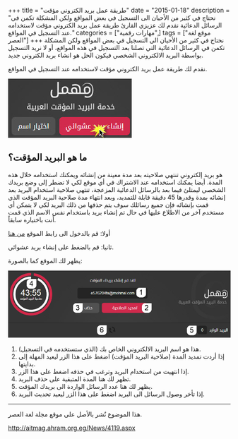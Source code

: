 +++
title = "طريقة عمل بريد الكتروني مؤقت"
date = "2015-01-18"
description = "نحتاج في كثير من الأحيان الى التسجيل في بعض المواقع ولكن المشكلة تكمن في الرسائل الدعائية نقدم لك عزيزي القارئ طريقة عمل بريد الكتروني مؤقت لاستخدامه عند التسجيل في المواقع."
categories = ["مهارات رقمية",]
tags = ["موقع لغة العصر"]
+++
نحتاج في كثير من الأحيان الى التسجيل في بعض المواقع ولكن المشكلة تكمن في الرسائل الدعائية التي تصلنا بعد التسجيل في هذه المواقع، أو لا نريد التسجيل بواسطة البريد الالكتروني الشخصي فيكون الحل هو انشاء بريد الكتروني جديد.

نقدم لك طريقة عمل بريد الكتروني مؤقت لاستخدامه عند التسجيل في المواقع.

![1](thumbnail-2015-635571821223878611-387.jpg)

## ما هو البريد المؤقت؟

هو بريد إلكتروني تنتهي صلاحيته بعد مدة معينة من إنشائه ويمكنك استخدامه خلال هذه المدة. أيضا يمكنك استخدامه عند الاشتراك في أي موقع لكي لا تضطر إلى وضع بريدك الشخصي ليمتلئ فيما بعد بالرسائل الدعائية المزعجة، تنتهي صلاحية استخدام البريد بعد إنشائه بمدة وقدرها 45 دقيقة قابلة للتمديد، وبعد انتهاء مدة صلاحية البريد المؤقت الذي قمت بإنشائه فإن جميع رسائلك سوف يتم حذفها من ذلك البريد لكي لا يتمكن أي مستخدم آخر من الاطلاع عليها في حال تم إنشاء بريد باستخدام نفس الاسم الذي قمت أنت باختياره سابقاً.

أولا: قم بالدخول الى رابط الموقع [من هنا](http://www.mohmal.com/)

ثانيا: قم بالضغط على إنشاء بريد عشوائي.

يظهر لك الموقع كما بالصورة:

![2](images/2015-635571821566845166-684.jpg)

1. هذا هو اسم البريد الالكتروني الخاص بك (الذي ستستخدمه في التسجيل).
2. إذا أردت تمديد المدة (صلاحية البريد المؤقت) اضغط على هذا الزر ليعيد المهلة إلى بدايتها.
3. إذا انتهيت من استخدام البريد وترغب في حذفه اضغط على هذا الزر.
4. تظهر لك هنا المدة المتبقية على حذف البريد.
5. يظهر لك هنا عدد الرسائل الواردة الى بريدك المؤقت.
6. إذا تأخر وصول الرسائل الى البريد اضغط على هذا الزر ليعيد تحديث البريد.

---
هذا الموضوع نٌشر باﻷصل على موقع مجلة لغة العصر.

http://aitmag.ahram.org.eg/News/4119.aspx